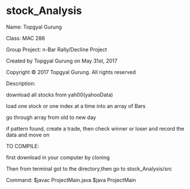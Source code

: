 # stock_Analysis

 Name: Topgyal Gurung

Class: MAC 286

Group Project: n-Bar Rally/Decline Project

Created by Topgyal Gurung on May 31st, 2017

Copyright © 2017 Topgyal Gurung. All rights reserved

Description: 

download all stocks from yah00(yahooData)

load one stock or one index at a time into an array of Bars

go through array from old to new day

if pattern found, create a trade, then check winner or loser and record the data and move on

TO COMPILE:

first download in your computer by cloning

Then from terminal got to the directory,then go to stock_Analysis/src

Command:
            $javac ProjectMain.java
            $java ProjectMain
